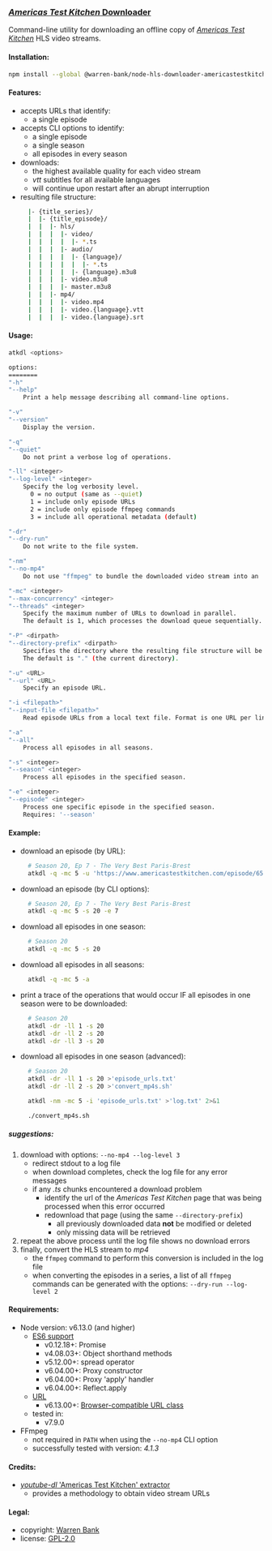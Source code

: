 ### [_Americas Test Kitchen_ Downloader](https://github.com/warren-bank/node-hls-downloader-americastestkitchen)

Command-line utility for downloading an offline copy of [_Americas Test Kitchen_](https://www.americastestkitchen.com/episodes/browse) HLS video streams.

#### Installation:

```bash
npm install --global @warren-bank/node-hls-downloader-americastestkitchen
```

#### Features:

* accepts URLs that identify:
  - a single episode
* accepts CLI options to identify:
  - a single episode
  - a single season
  - all episodes in every season
* downloads:
  - the highest available quality for each video stream
  - _vtt_ subtitles for all available languages
  - will continue upon restart after an abrupt interruption
* resulting file structure:
  ```bash
    |- {title_series}/
    |  |- {title_episode}/
    |  |  |- hls/
    |  |  |  |- video/
    |  |  |  |  |- *.ts
    |  |  |  |- audio/
    |  |  |  |  |- {language}/
    |  |  |  |  |  |- *.ts
    |  |  |  |  |- {language}.m3u8
    |  |  |  |- video.m3u8
    |  |  |  |- master.m3u8
    |  |  |- mp4/
    |  |  |  |- video.mp4
    |  |  |  |- video.{language}.vtt
    |  |  |  |- video.{language}.srt
  ```

#### Usage:

```bash
atkdl <options>

options:
========
"-h"
"--help"
    Print a help message describing all command-line options.

"-v"
"--version"
    Display the version.

"-q"
"--quiet"
    Do not print a verbose log of operations.

"-ll" <integer>
"--log-level" <integer>
    Specify the log verbosity level.
      0 = no output (same as --quiet)
      1 = include only episode URLs
      2 = include only episode ffmpeg commands
      3 = include all operational metadata (default)

"-dr"
"--dry-run"
    Do not write to the file system.

"-nm"
"--no-mp4"
    Do not use "ffmpeg" to bundle the downloaded video stream into an .mp4 file container.

"-mc" <integer>
"--max-concurrency" <integer>
"--threads" <integer>
    Specify the maximum number of URLs to download in parallel.
    The default is 1, which processes the download queue sequentially.

"-P" <dirpath>
"--directory-prefix" <dirpath>
    Specifies the directory where the resulting file structure will be saved to.
    The default is "." (the current directory).

"-u" <URL>
"--url" <URL>
    Specify an episode URL.

"-i <filepath>"
"--input-file <filepath>"
    Read episode URLs from a local text file. Format is one URL per line.

"-a"
"--all"
    Process all episodes in all seasons.

"-s" <integer>
"--season" <integer>
    Process all episodes in the specified season.

"-e" <integer>
"--episode" <integer>
    Process one specific episode in the specified season.
    Requires: '--season'
```

#### Example:

* download an episode (by URL):
  ```bash
    # Season 20, Ep 7 - The Very Best Paris-Brest
    atkdl -q -mc 5 -u 'https://www.americastestkitchen.com/episode/653-the-very-best-paris-brest'
  ```
* download an episode (by CLI options):
  ```bash
    # Season 20, Ep 7 - The Very Best Paris-Brest
    atkdl -q -mc 5 -s 20 -e 7
  ```
* download all episodes in one season:
  ```bash
    # Season 20
    atkdl -q -mc 5 -s 20
  ```
* download all episodes in all seasons:
  ```bash
    atkdl -q -mc 5 -a
  ```
* print a trace of the operations that would occur IF all episodes in one season were to be downloaded:
  ```bash
    # Season 20
    atkdl -dr -ll 1 -s 20
    atkdl -dr -ll 2 -s 20
    atkdl -dr -ll 3 -s 20
  ```
* download all episodes in one season (advanced):
  ```bash
    # Season 20
    atkdl -dr -ll 1 -s 20 >'episode_urls.txt'
    atkdl -dr -ll 2 -s 20 >'convert_mp4s.sh'

    atkdl -nm -mc 5 -i 'episode_urls.txt' >'log.txt' 2>&1

    ./convert_mp4s.sh
  ```

##### suggestions:

1. download with options: `--no-mp4 --log-level 3`
   * redirect stdout to a log file
   * when download completes, check the log file for any error messages
   * if any _.ts_ chunks encountered a download problem
     - identify the url of the _Americas Test Kitchen_ page that was being processed when this error occurred
     - redownload that page (using the same `--directory-prefix`)
       * all previously downloaded data __not__ be modified or deleted
       * only missing data will be retrieved
2. repeat the above process until the log file shows no download errors
3. finally, convert the HLS stream to _mp4_
   * the `ffmpeg` command to perform this conversion is included in the log file
   * when converting the episodes in a series, a list of all `ffmpeg` commands can be generated with the options: `--dry-run --log-level 2`

#### Requirements:

* Node version: v6.13.0 (and higher)
  * [ES6 support](http://node.green/)
    * v0.12.18+: Promise
    * v4.08.03+: Object shorthand methods
    * v5.12.00+: spread operator
    * v6.04.00+: Proxy constructor
    * v6.04.00+: Proxy 'apply' handler
    * v6.04.00+: Reflect.apply
  * [URL](https://nodejs.org/api/url.html)
    * v6.13.00+: [Browser-compatible URL class](https://nodejs.org/api/url.html#url_class_url)
  * tested in:
    * v7.9.0
* FFmpeg
  * not required in `PATH` when using the `--no-mp4` CLI option
  * successfully tested with version: _4.1.3_

#### Credits:

* [_youtube-dl_ 'Americas Test Kitchen' extractor](https://github.com/ytdl-org/youtube-dl/blob/master/youtube_dl/extractor/americastestkitchen.py)
  * provides a methodology to obtain video stream URLs

#### Legal:

* copyright: [Warren Bank](https://github.com/warren-bank)
* license: [GPL-2.0](https://www.gnu.org/licenses/old-licenses/gpl-2.0.txt)

